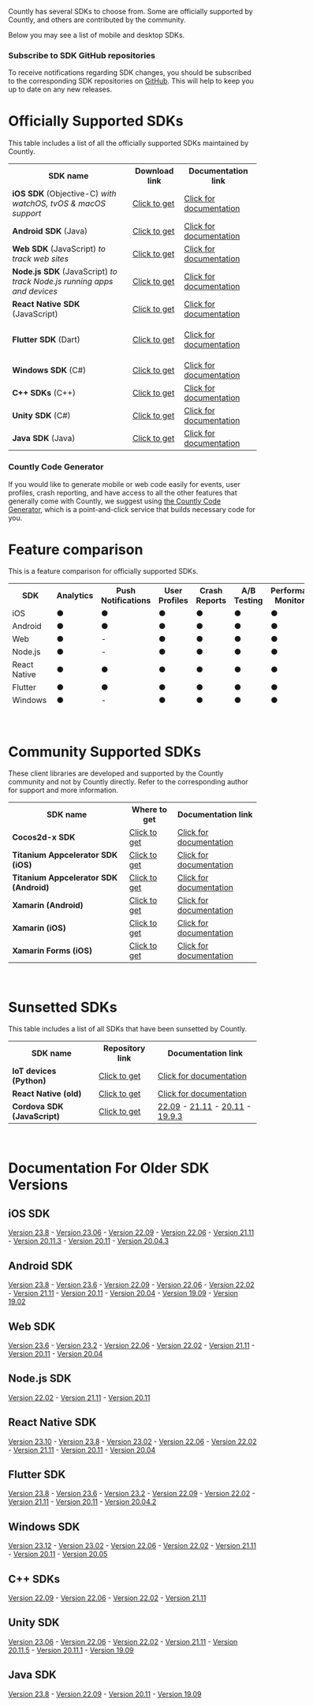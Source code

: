 <p>
  <span style="font-weight: 400;">Countly has several SDKs to choose from. Some are officially supported by Countly, and others are contributed by the community.</span>
</p>
<p>
  <span style="font-weight: 400;">Below you may see a list of mobile and desktop SDKs.</span>
</p>
<div class="callout callout--info">
  <h3 id="h_01H9QCP8G5XEZFKXAFSTECCDWD" class="callout__title">Subscribe to SDK GitHub repositories</h3>
  <p>
    To receive notifications regarding SDK changes, you should be subscribed
    to the corresponding SDK repositories on
    <a href="http://github.com/countly">GitHub</a>. This will help to keep you
    up to date on any new releases.
  </p>
</div>
<h1 id="h_01H9QCP8G5Y9PZJGERZ4XWYDY9">Officially Supported SDKs</h1>
<p>
  <span style="font-weight: 400;">This table includes a list of all the officially supported SDKs maintained by Countly.</span>
</p>
<table>
  <tbody>
    <tr>
      <th>SDK name</th>
      <th>Download link</th>
      <th>Documentation link</th>
    </tr>
    <tr>
      <td>
        <strong>iOS SDK</strong> (Objective-C)
        <em>with watchOS, tvOS &amp; macOS support</em>
      </td>
      <td>
        <a href="https://github.com/Countly/countly-sdk-ios">Click to get</a>
      </td>
      <td>
        <a href="https://support.count.ly/hc/en-us/articles/360037753511-iOS-watchOS-tvOS-macOS">Click for documentation</a>
      </td>
    </tr>
    <tr>
      <td>
        <strong>Android SDK</strong> (Java)
      </td>
      <td>
        <a href="https://github.com/Countly/countly-sdk-android">Click to get</a>
      </td>
      <td>
        <a href="https://support.count.ly/hc/en-us/articles/360037754031-Android-SDK" target="_blank" rel="noopener">Click for documentation</a>
      </td>
    </tr>
    <tr>
      <td>
        <strong>Web SDK</strong> (JavaScript) <em>to track web sites</em>
      </td>
      <td>
        <a href="https://github.com/Countly/countly-sdk-web">Click to get</a>
      </td>
      <td>
        <a href="https://support.count.ly/hc/en-us/articles/360037441932-Web-analytics-JavaScript-" target="_blank" rel="noopener">Click for documentation</a>
      </td>
    </tr>
    <tr>
      <td>
        <strong>Node.js SDK</strong> (JavaScript)
        <em>to track Node.js running apps and devices</em>
      </td>
      <td>
        <a href="https://github.com/Countly/countly-sdk-nodejs">Click to get</a>
      </td>
      <td>
        <a href="https://support.count.ly/hc/en-us/articles/360037442892-NodeJS" target="_blank" rel="noopener">Click for documentation</a>
      </td>
    </tr>
    <tr>
      <td>
        <strong>React Native SDK</strong> (JavaScript)
      </td>
      <td>
        <a href="https://github.com/Countly/countly-sdk-react-native-bridge">Click to get</a>
      </td>
      <td>
        <a href="https://support.count.ly/hc/en-us/articles/360037813231-React-Native-Bridge-" target="_blank" rel="noopener">Click for documentation</a>
      </td>
    </tr>
    <tr>
      <td>
        <strong>Flutter SDK</strong> (Dart)
      </td>
      <td>
        <a href="https://github.com/Countly/countly-sdk-flutter-bridge" target="_blank" rel="noopener">Click to get</a>
      </td>
      <td>
        <p>
          <a href="https://support.count.ly/hc/en-us/articles/360037944212-Flutter" target="_blank" rel="noopener">Click for documentation</a>
        </p>
      </td>
    </tr>
    <tr>
      <td>
        <strong>Windows SDK</strong> (C#)
      </td>
      <td>
        <a href="https://github.com/Countly/countly-sdk-windows">Click to get</a>
      </td>
      <td>
        <a href="https://support.count.ly/hc/en-us/articles/360037754691-Windows" target="_blank" rel="noopener">Click for documentation</a>
      </td>
    </tr>
    <tr>
      <td>
        <strong>C++ SDKs</strong> (C++)
      </td>
      <td>
        <a href="http://github.com/countly/countly-sdk-cpp">Click to get</a>
      </td>
      <td>
        <a href="http://github.com/countly/countly-sdk-cpp">Click for documentation</a>
      </td>
    </tr>
    <tr>
      <td>
        <strong>Unity SDK</strong> (C#)
      </td>
      <td>
        <a href="http://github.com/countly/countly-sdk-unity">Click to get</a>
      </td>
      <td>
        <a href="https://support.count.ly/hc/en-us/articles/360037813851-Unity">Click for documentation</a>
      </td>
    </tr>
    <tr>
      <td>
        <strong>Java SDK </strong>(Java)
      </td>
      <td>
        <a href="https://github.com/Countly/countly-sdk-java" target="_blank" rel="noopener">Click to get</a>
      </td>
      <td>
        <a href="https://support.count.ly/hc/en-us/articles/360037813891-Java" target="_blank" rel="noopener">Click for documentation</a>
      </td>
    </tr>
  </tbody>
</table>
<div class="callout callout--info">
  <h3 id="h_01H9QCP8G5N0RHTYQGCFC86B27" class="callout__title">Countly Code Generator</h3>
  <p>
    If you would like to generate mobile or web code easily for events, user
    profiles, crash reporting, and have access to all the other features that
    generally come with Countly, we suggest using
    <a href="http://code.count.ly">the Countly Code Generator</a>, which is a
    point-and-click service that builds necessary code for you.
  </p>
</div>
<h1 id="h_01H9QCP8G52MSJGQZCFGV0HMWM">Feature comparison</h1>
<p>This is a feature comparison for officially supported SDKs.</p>
<table style="height: 252px; width: 601px;">
  <tbody>
    <tr style="height: 44px;">
      <th style="width: 143.137px; height: 44px;">SDK</th>
      <th class="wysiwyg-text-align-center" style="width: 71.8px; height: 44px;">Analytics</th>
      <th class="wysiwyg-text-align-center" style="width: 99.975px; height: 44px;">Push Notifications</th>
      <th class="wysiwyg-text-align-center" style="width: 59.925px; height: 44px;">User Profiles</th>
      <th class="wysiwyg-text-align-center" style="width: 61.3px; height: 44px;">Crash Reports</th>
      <th class="wysiwyg-text-align-center" style="width: 58.075px; height: 44px;">A/B Testing</th>
      <th class="wysiwyg-text-align-center" style="width: 100.675px; height: 44px;">Performance Monitoring</th>
      <th class="wysiwyg-text-align-center" style="width: 74.2625px; height: 44px;">Feedback widgets</th>
    </tr>
    <tr style="height: 22px;">
      <td style="width: 135.137px; height: 22px;">iOS</td>
      <td class="wysiwyg-text-align-center" style="width: 63.8px; height: 22px;">
        <span class="wysiwyg-color-green110 wysiwyg-font-size-x-large">●</span>
      </td>
      <td class="wysiwyg-text-align-center" style="width: 91.975px; height: 22px;">
        <span class="wysiwyg-color-green110 wysiwyg-font-size-x-large">●</span>
      </td>
      <td class="wysiwyg-text-align-center" style="width: 51.925px; height: 22px;">
        <span class="wysiwyg-color-green110 wysiwyg-font-size-x-large">●</span>
      </td>
      <td class="wysiwyg-text-align-center" style="width: 53.3px; height: 22px;">
        <span class="wysiwyg-color-green110 wysiwyg-font-size-x-large">●</span>
      </td>
      <td class="wysiwyg-text-align-center" style="width: 50.075px; height: 22px;">
        <span class="wysiwyg-color-green110 wysiwyg-font-size-x-large">●</span>
      </td>
      <td class="wysiwyg-text-align-center" style="width: 92.675px; height: 22px;">
        <span class="wysiwyg-color-green110 wysiwyg-font-size-x-large">●</span>
      </td>
      <td class="wysiwyg-text-align-center" style="width: 66.2625px; height: 22px;">
        <span class="wysiwyg-color-green110 wysiwyg-font-size-x-large">●</span>
      </td>
    </tr>
    <tr style="height: 22px;">
      <td style="width: 135.137px; height: 22px;">Android</td>
      <td class="wysiwyg-text-align-center" style="width: 63.8px; height: 22px;">
        <span class="wysiwyg-color-green110 wysiwyg-font-size-x-large">●</span>
      </td>
      <td class="wysiwyg-text-align-center" style="width: 91.975px; height: 22px;">
        <span class="wysiwyg-color-green110 wysiwyg-font-size-x-large">●</span>
      </td>
      <td class="wysiwyg-text-align-center" style="width: 51.925px; height: 22px;">
        <span class="wysiwyg-color-green110 wysiwyg-font-size-x-large">●</span>
      </td>
      <td class="wysiwyg-text-align-center" style="width: 53.3px; height: 22px;">
        <span class="wysiwyg-color-green110 wysiwyg-font-size-x-large">●</span>
      </td>
      <td class="wysiwyg-text-align-center" style="width: 50.075px; height: 22px;">
        <span class="wysiwyg-color-green110 wysiwyg-font-size-x-large">●</span>
      </td>
      <td class="wysiwyg-text-align-center" style="width: 92.675px; height: 22px;">
        <span class="wysiwyg-color-green110 wysiwyg-font-size-x-large">●</span>
      </td>
      <td class="wysiwyg-text-align-center" style="width: 66.2625px; height: 22px;">
        <span class="wysiwyg-color-green110 wysiwyg-font-size-x-large">●</span>
      </td>
    </tr>
    <tr style="height: 22px;">
      <td style="width: 135.137px; height: 22px;">Web</td>
      <td class="wysiwyg-text-align-center" style="width: 63.8px; height: 22px;">
        <span class="wysiwyg-color-green110 wysiwyg-font-size-x-large">●</span>
      </td>
      <td class="wysiwyg-text-align-center" style="width: 91.975px; height: 22px;">-</td>
      <td class="wysiwyg-text-align-center" style="width: 51.925px; height: 22px;">
        <span class="wysiwyg-color-green110 wysiwyg-font-size-x-large">●</span>
      </td>
      <td class="wysiwyg-text-align-center" style="width: 53.3px; height: 22px;">
        <span class="wysiwyg-color-green110 wysiwyg-font-size-x-large">●</span>
      </td>
      <td class="wysiwyg-text-align-center" style="width: 50.075px; height: 22px;">
        <span class="wysiwyg-color-green110 wysiwyg-font-size-x-large">●</span>
      </td>
      <td class="wysiwyg-text-align-center" style="width: 92.675px; height: 22px;">
        <span class="wysiwyg-color-green110 wysiwyg-font-size-x-large">●</span>
      </td>
      <td class="wysiwyg-text-align-center" style="width: 66.2625px; height: 22px;">
        <span class="wysiwyg-color-green110 wysiwyg-font-size-x-large">●</span>
      </td>
    </tr>
    <tr style="height: 22px;">
      <td style="width: 135.137px; height: 22px;">Node.js</td>
      <td class="wysiwyg-text-align-center" style="width: 63.8px; height: 22px;">
        <span class="wysiwyg-color-green110 wysiwyg-font-size-x-large">●</span>
      </td>
      <td class="wysiwyg-text-align-center" style="width: 91.975px; height: 22px;">-</td>
      <td class="wysiwyg-text-align-center" style="width: 51.925px; height: 22px;">
        <span class="wysiwyg-color-green110 wysiwyg-font-size-x-large">●</span>
      </td>
      <td class="wysiwyg-text-align-center" style="width: 53.3px; height: 22px;">
        <span class="wysiwyg-color-green110 wysiwyg-font-size-x-large">●</span>
      </td>
      <td class="wysiwyg-text-align-center" style="width: 50.075px; height: 22px;">
        <span class="wysiwyg-color-green110 wysiwyg-font-size-x-large">●</span>
      </td>
      <td class="wysiwyg-text-align-center" style="width: 92.675px; height: 22px;">
        <span class="wysiwyg-color-green110 wysiwyg-font-size-x-large">●</span>
      </td>
      <td class="wysiwyg-text-align-center" style="width: 66.2625px; height: 22px;">-</td>
    </tr>
    <tr style="height: 22px;">
      <td style="width: 135.137px; height: 22px;">React Native</td>
      <td class="wysiwyg-text-align-center" style="width: 63.8px; height: 22px;">
        <span class="wysiwyg-color-green110 wysiwyg-font-size-x-large">●</span>
      </td>
      <td class="wysiwyg-text-align-center" style="width: 91.975px; height: 22px;">
        <span class="wysiwyg-color-green110 wysiwyg-font-size-x-large">●</span>
      </td>
      <td class="wysiwyg-text-align-center" style="width: 51.925px; height: 22px;">
        <span class="wysiwyg-color-green110 wysiwyg-font-size-x-large">●</span>
      </td>
      <td class="wysiwyg-text-align-center" style="width: 53.3px; height: 22px;">
        <span class="wysiwyg-color-green110 wysiwyg-font-size-x-large">●</span>
      </td>
      <td class="wysiwyg-text-align-center" style="width: 50.075px; height: 22px;">
        <span class="wysiwyg-color-green110 wysiwyg-font-size-x-large">●</span>
      </td>
      <td class="wysiwyg-text-align-center" style="width: 92.675px; height: 22px;">
        <span class="wysiwyg-color-green110 wysiwyg-font-size-x-large">●</span>
      </td>
      <td class="wysiwyg-text-align-center" style="width: 66.2625px; height: 22px;">
        <span class="wysiwyg-color-green110 wysiwyg-font-size-x-large">●</span>
      </td>
    </tr>
    <tr style="height: 22px;">
      <td style="width: 135.137px; height: 22px;">Flutter</td>
      <td class="wysiwyg-text-align-center" style="width: 63.8px; height: 22px;">
        <span class="wysiwyg-color-green110 wysiwyg-font-size-x-large">●</span>
      </td>
      <td class="wysiwyg-text-align-center" style="width: 91.975px; height: 22px;">
        <span class="wysiwyg-color-green110 wysiwyg-font-size-x-large">●</span>
      </td>
      <td class="wysiwyg-text-align-center" style="width: 51.925px; height: 22px;">
        <span class="wysiwyg-color-green110 wysiwyg-font-size-x-large">●</span>
      </td>
      <td class="wysiwyg-text-align-center" style="width: 53.3px; height: 22px;">
        <span class="wysiwyg-color-green110 wysiwyg-font-size-x-large">●</span>
      </td>
      <td class="wysiwyg-text-align-center" style="width: 50.075px; height: 22px;">
        <span class="wysiwyg-color-green110 wysiwyg-font-size-x-large">●</span>
      </td>
      <td class="wysiwyg-text-align-center" style="width: 92.675px; height: 22px;">
        <span class="wysiwyg-color-green110 wysiwyg-font-size-x-large">●</span>
      </td>
      <td class="wysiwyg-text-align-center" style="width: 66.2625px; height: 22px;">
        <span class="wysiwyg-color-green110 wysiwyg-font-size-x-large">●</span>
      </td>
    </tr>
    <tr style="height: 22px;">
      <td style="width: 135.137px; height: 22px;">Windows&nbsp;</td>
      <td class="wysiwyg-text-align-center" style="width: 63.8px; height: 22px;">
        <span class="wysiwyg-color-green110 wysiwyg-font-size-x-large">●</span>
      </td>
      <td class="wysiwyg-text-align-center" style="width: 91.975px; height: 22px;">-</td>
      <td class="wysiwyg-text-align-center" style="width: 51.925px; height: 22px;">
        <span class="wysiwyg-color-green110 wysiwyg-font-size-x-large">●</span>
      </td>
      <td class="wysiwyg-text-align-center" style="width: 53.3px; height: 22px;">
        <span class="wysiwyg-color-green110 wysiwyg-font-size-x-large">●</span>
      </td>
      <td class="wysiwyg-text-align-center" style="width: 50.075px; height: 22px;">
        <span class="wysiwyg-font-size-x-large wysiwyg-color-red110">●</span>
      </td>
      <td class="wysiwyg-text-align-center" style="width: 92.675px; height: 22px;">
        <span class="wysiwyg-font-size-x-large wysiwyg-color-red110">●</span>
      </td>
      <td class="wysiwyg-text-align-center" style="width: 66.2625px; height: 22px;">
        <span class="wysiwyg-font-size-x-large wysiwyg-color-red110">●</span>
      </td>
    </tr>
    <tr style="height: 22px;">
      <td style="width: 135.137px; height: 22px;">C++</td>
      <td class="wysiwyg-text-align-center" style="width: 63.8px; height: 22px;">
        <span class="wysiwyg-color-green110 wysiwyg-font-size-x-large">●</span>
      </td>
      <td class="wysiwyg-text-align-center" style="width: 91.975px; height: 22px;">-</td>
      <td class="wysiwyg-text-align-center" style="width: 51.925px; height: 22px;">
        <span class="wysiwyg-color-green110 wysiwyg-font-size-x-large">●</span>
      </td>
      <td class="wysiwyg-text-align-center" style="width: 53.3px; height: 22px;">
        <span class="wysiwyg-font-size-x-large wysiwyg-color-red110">●</span>
      </td>
      <td class="wysiwyg-text-align-center" style="width: 50.075px; height: 22px;">
        <span class="wysiwyg-color-green110 wysiwyg-font-size-x-large">●</span>
      </td>
      <td class="wysiwyg-text-align-center" style="width: 92.675px; height: 22px;">
        <span class="wysiwyg-font-size-x-large wysiwyg-color-red110">●</span>
      </td>
      <td class="wysiwyg-text-align-center" style="width: 66.2625px; height: 22px;">
        <span class="wysiwyg-font-size-x-large wysiwyg-color-red110">●</span>
      </td>
    </tr>
    <tr style="height: 10px;">
      <td style="width: 135.137px; height: 10px;">Unity</td>
      <td class="wysiwyg-text-align-center" style="width: 63.8px; height: 10px;">
        <span class="wysiwyg-color-green110 wysiwyg-font-size-x-large">●</span>
      </td>
      <td class="wysiwyg-text-align-center" style="width: 91.975px; height: 10px;">
        <span class="wysiwyg-color-green110 wysiwyg-font-size-x-large">●</span>
      </td>
      <td class="wysiwyg-text-align-center" style="width: 51.925px; height: 10px;">
        <span class="wysiwyg-color-green110 wysiwyg-font-size-x-large">●</span>
      </td>
      <td class="wysiwyg-text-align-center" style="width: 53.3px; height: 10px;">
        <span class="wysiwyg-color-green110 wysiwyg-font-size-x-large">●</span>
      </td>
      <td class="wysiwyg-text-align-center" style="width: 50.075px; height: 10px;">
        <span class="wysiwyg-color-green110 wysiwyg-font-size-x-large">●</span>
      </td>
      <td class="wysiwyg-text-align-center" style="width: 92.675px; height: 10px;">
        <span class="wysiwyg-font-size-x-large wysiwyg-color-red110">●</span>
      </td>
      <td class="wysiwyg-text-align-center" style="width: 66.2625px; height: 10px;">
        <span class="wysiwyg-font-size-x-large wysiwyg-color-red110">●</span>
      </td>
    </tr>
    <tr>
      <td style="width: 135.137px;">Java</td>
      <td class="wysiwyg-text-align-center" style="width: 63.8px;">
        <span class="wysiwyg-color-green110 wysiwyg-font-size-x-large">●</span>
      </td>
      <td class="wysiwyg-text-align-center" style="width: 91.975px; height: 22px;">-</td>
      <td class="wysiwyg-text-align-center" style="width: 51.925px;">
        <span class="wysiwyg-color-green110 wysiwyg-font-size-x-large">●</span>
      </td>
      <td class="wysiwyg-text-align-center" style="width: 53.3px;">
        <span class="wysiwyg-color-green110 wysiwyg-font-size-x-large">●</span>
      </td>
      <td class="wysiwyg-text-align-center" style="width: 50.075px;">
        <span class="wysiwyg-color-green110 wysiwyg-font-size-x-large">●</span>
      </td>
      <td class="wysiwyg-text-align-center" style="width: 92.675px;">
        <span class="wysiwyg-font-size-x-large wysiwyg-color-red110">●</span>
      </td>
      <td class="wysiwyg-text-align-center" style="width: 66.2625px;">
        <span class="wysiwyg-color-green110 wysiwyg-font-size-x-large">●</span>
      </td>
    </tr>
  </tbody>
</table>
<p>&nbsp;</p>
<!--Added for better spacing-->
<h1 id="h_01H9QCP8G6Z1ACAFCM1FVHC033">Community Supported SDKs</h1>
<p>
  <span>These client libraries are developed and supported by the Countly community and not by Countly directly. Refer to the corresponding author for support and more information.</span>
</p>
<table>
  <tbody>
    <tr>
      <th style="width: 302.641px;">SDK name</th>
      <th style="width: 102.359px;">Where to get</th>
      <th style="width: 175.109px;">Documentation link</th>
    </tr>
    <tr>
      <td style="width: 294.641px;">
        <strong>Cocos2d-x SDK</strong>
      </td>
      <td style="width: 94.3594px;">
        <a href="https://github.com/shadow0162/countly-sdk-cocos2d-x" target="_blank" rel="noopener">Click to get</a>
      </td>
      <td style="width: 167.109px;">
        <a href="https://support.count.ly/hc/en-us/articles/360038883751-Cocos2d-x" target="_blank" rel="noopener">Click for documentation</a>
      </td>
    </tr>
    <tr>
      <td style="width: 294.641px;">
        <strong>Titanium Appcelerator SDK (iOS)</strong>
      </td>
      <td style="width: 94.3594px;">
        <a href="https://github.com/dieskim/countly-sdk-appcelerator-titanium-ios" target="_blank" rel="noopener">Click to get</a>
      </td>
      <td style="width: 167.109px;">
        <a href="https://github.com/dieskim/countly-sdk-appcelerator-titanium-ios#readme" target="_blank" rel="noopener">Click for documentation</a>
      </td>
    </tr>
    <tr>
      <td style="width: 294.641px;">
        <strong>Titanium Appcelerator SDK (Android)</strong>
      </td>
      <td style="width: 94.3594px;">
        <a href="https://github.com/dieskim/countly-sdk-appcelerator-titanium-android" target="_blank" rel="noopener">Click to get</a>
      </td>
      <td style="width: 167.109px;">
        <a href="https://github.com/dieskim/countly-sdk-appcelerator-titanium-android#readme" target="_blank" rel="noopener">Click for documentation</a>
      </td>
    </tr>
    <tr>
      <td style="width: 294.641px;">
        <strong>Xamarin (Android)</strong>
      </td>
      <td style="width: 94.3594px;">
        <a href="https://www.nuget.org/packages?q=countly" target="_blank" rel="noopener">Click to get</a>
      </td>
      <td style="width: 167.109px;">
        <a href="https://support.count.ly/hc/en-us/articles/360037813691-Xamarin-Android-" target="_blank" rel="noopener">Click for documentation</a>
      </td>
    </tr>
    <tr>
      <td style="width: 294.641px;">
        <strong>Xamarin (iOS)</strong>
      </td>
      <td style="width: 94.3594px;">
        <a href="https://www.nuget.org/packages?q=countly" target="_blank" rel="noopener">Click to get</a>
      </td>
      <td style="width: 167.109px;">
        <a href="https://support.count.ly/hc/en-us/articles/360037443392-Xamarin-iOS" target="_blank" rel="noopener">Click for documentation</a>
      </td>
    </tr>
    <tr>
      <td style="width: 294.641px;">
        <strong>Xamarin Forms (iOS)</strong>
      </td>
      <td style="width: 94.3594px;">
        <a href="https://www.nuget.org/packages?q=countly" target="_blank" rel="noopener">Click to get</a>
      </td>
      <td style="width: 167.109px;">
        <a href="https://support.count.ly/hc/en-us/articles/360037813331-Xamarin-Forms-iOS-" target="_blank" rel="noopener">Click for documentation</a>
      </td>
    </tr>
  </tbody>
</table>
<p>&nbsp;</p>
<!--Added for better spacing-->
<h1 id="h_01H9QCP8G7TB440TY569TKZRMG">Sunsetted SDKs</h1>
<p>
  <span style="font-weight: 400;">This table includes a list of all SDKs that have been sunsetted by Countly.</span>
</p>
<table>
  <tbody>
    <tr>
      <th>SDK name</th>
      <th>Repository link</th>
      <th>Documentation link</th>
    </tr>
    <tr>
      <td>
        <strong>IoT devices (Python)</strong>
      </td>
      <td>
        <a href="https://github.com/Countly/countly-sdk-iot-python" target="_blank" rel="noopener">Click to get</a>
      </td>
      <td>
        <a href="https://support.count.ly/hc/en-us/articles/360037442772-IoT-devices-Python-" target="_blank" rel="noopener">Click for documentation</a>
      </td>
    </tr>
    <tr>
      <td>
        <strong>React Native (old)</strong>
      </td>
      <td>
        <a href="https://github.com/Countly/countly-sdk-react-native" target="_blank" rel="noopener">Click to get</a>
      </td>
      <td>
        <a href="https://support.count.ly/hc/en-us/articles/360037443012-React-Native-unmaintained-" target="_blank" rel="noopener">Click for documentation</a>
      </td>
    </tr>
    <tr>
      <td>
        <strong>Cordova SDK (JavaScript)</strong>
      </td>
      <td>
        <a href="https://github.com/Countly/countly-sdk-cordova" target="_blank" rel="noopener">Click to get</a>
      </td>
      <td>
        <a href="https://support.count.ly/hc/en-us/articles/360037813011-Cordova" target="_blank" rel="noopener">22.09</a>
        -
        <a href="https://support.count.ly/hc/en-us/articles/15669961053721" target="_blank" rel="noopener">21.11</a>
        -
        <a href="https://support.count.ly/hc/en-us/articles/7019114935961" target="_blank" rel="noopener">20.11</a>
        -
        <a href="https://support.count.ly/hc/en-us/articles/900004883663" target="_blank" rel="noopener">19.9.3</a>
      </td>
    </tr>
  </tbody>
</table>
<p>&nbsp;</p>
<!--Added for better spacing-->
<h1 id="h_01H9QCP8G72897X5YK7YMZAZ8K">Documentation For Older SDK Versions</h1>
<h2 id="h_01H9QCP8G7Y97Y1T51TGGNDMNP">iOS SDK</h2>
<p>
  <a href="/hc/en-us/articles/26447578557465" target="_blank" rel="noopener">Version 23.8</a>
  -
  <a href="/hc/en-us/articles/23224275572121" target="_blank" rel="noopener">Version 23.06</a>
  -
  <a href="https://support.count.ly/hc/en-us/articles/15917842316313" target="_blank" rel="noopener">Version 22.09</a>
  -
  <a href="https://support.count.ly/hc/en-us/articles/13896615805337" target="_blank" rel="noopener">Version 22.06</a>
  -
  <a href="https://support.count.ly/hc/en-us/articles/10017895289625" target="_blank" rel="noopener">Version 21.11</a>
  -
  <a href="https://support.count.ly/hc/en-us/articles/4410229126809" target="_blank" rel="noopener">Version 20.11.3</a>
  -
  <a href="https://support.count.ly/hc/en-us/articles/900004099706" target="_blank" rel="noopener">Version 20.11</a>
  -
  <a href="https://support.count.ly/hc/en-us/articles/900004398263" target="_blank" rel="noopener">Version 20.04.3</a>
</p>
<h2 id="h_01H9QCP8G73H5RWXFK9P9W6F7Q">Android SDK</h2>
<p>
  <a href="https://support.count.ly/hc/en-us/articles/26446610705049" target="_self" rel="undefined">Version 23.8</a>
  -
  <a href="/hc/en-us/articles/23228065459353" target="_self" rel="undefined">Version 23.6</a>
  -
  <a href="/hc/en-us/articles/20128936020633" target="_self" rel="undefined">Version 22.09</a>
  -
  <a href="https://support.count.ly/hc/en-us/articles/15806696414745" target="_self" rel="undefined">Version 22.06</a>
  -
  <a href="https://support.count.ly/hc/en-us/articles/11104014467737" target="_blank" rel="noopener">Version 22.02</a>
  -
  <a href="https://support.count.ly/hc/en-us/articles/11104063417241" target="_blank" rel="noopener">Version 21.11</a>
  -
  <a href="https://support.count.ly/hc/en-us/articles/4409196247065" target="_blank" rel="noopener">Version 20.11</a>
  -
  <a href="https://support.count.ly/hc/en-us/articles/900004313263" target="_blank" rel="noopener">Version 20.04</a>
  -
  <a href="https://support.count.ly/hc/en-us/articles/360038978452" target="_blank" rel="noopener">Version 19.09</a>
  -
  <a href="https://support.count.ly/hc/en-us/articles/360038842151-Android-SDK-19-02-" target="_blank" rel="noopener">Version 19.02</a>
</p>
<h2 id="h_01H9QCP8G7V4S0SS317HRT5XN8">Web SDK</h2>
<p>
  <a href="https://support.count.ly/hc/en-us/articles/26125729715737" target="_blank" rel="noopener">Version 23.6</a>
  -
  <a href="https://support.count.ly/hc/en-us/articles/21184260797721" target="_blank" rel="noopener">Version 23.2</a>
  -
  <a href="https://support.count.ly/hc/en-us/articles/16640702657817" target="_blank" rel="noopener">Version 22.06</a>
  -
  <a href="https://support.count.ly/hc/en-us/articles/8911877681945" target="_blank" rel="noopener">Version 22.02</a>
  -
  <a href="https://support.count.ly/hc/en-us/articles/6195638333593" target="_blank" rel="noopener">Version 21.11</a>
  -
  <a href="https://support.count.ly/hc/en-us/articles/4408793793689" target="_blank" rel="noopener">Version 20.11</a>
  -
  <a href="https://support.count.ly/hc/en-us/articles/900003463646" target="_blank" rel="noopener">Version 20.04</a>
</p>
<h2 id="h_01H9QCP8G7S1YR45QYHX6DQJ4D">Node.js SDK</h2>
<p>
  <a href="https://support.count.ly/hc/en-us/articles/13579891019929" target="_blank" rel="noopener">Version 22.02</a>
  -
  <a href="https://support.count.ly/hc/en-us/articles/6577856570137" target="_blank" rel="noopener">Version 21.11</a>
  -
  <a href="https://support.count.ly/hc/en-us/articles/4410672825881" target="_blank" rel="noopener">Version 20.11</a>
</p>
<h2 id="h_01H9QCP8G7F8Y2PP937KS4DQE2">React Native SDK</h2>
<p>
  <a href="https://support.count.ly/hc/en-us/articles/26451081655065" target="_blank" rel="noopener">Version 23.10</a>
  -
  <a href="https://support.count.ly/hc/en-us/articles/25329719573017" target="_blank" rel="noopener">Version 23.8</a>
  -
  <a href="https://support.count.ly/hc/en-us/articles/23707508848025" target="_blank" rel="noopener">Version 23.02</a>
  -
  <a href="https://support.count.ly/hc/en-us/articles/17931615262745" target="_blank" rel="noopener">Version 22.06</a>
  -
  <a href="https://support.count.ly/hc/en-us/articles/11734029520665" target="_blank" rel="noopener">Version 22.02</a>
  -
  <a href="https://support.count.ly/hc/en-us/articles/6116239554841" target="_blank" rel="noopener">Version 21.11</a>
  -
  <a href="https://support.count.ly/hc/en-us/articles/6505713479577" target="_blank" rel="noopener">Version 20.11</a>
  -
  <a href="https://support.count.ly/hc/en-us/articles/900003765726" target="_blank" rel="noopener">Version 20.04</a>
</p>
<h2 id="h_01H9QCP8G768WD943FT6WS38TH">Flutter SDK</h2>
<p>
  <a href="https://support.count.ly/hc/en-us/articles/26449309263769" target="_blank" rel="noopener">Version 23.8</a>
  -
  <a href="https://support.count.ly/hc/en-us/articles/22712581413273" target="_blank" rel="noopener">Version 23.6</a>
  -
  <a href="/hc/en-us/articles/20143743115801" target="_blank" rel="noopener">Version 23.2</a>
  -
  <a href="https://support.count.ly/hc/en-us/articles/15911643081369" target="_blank" rel="noopener">Version 22.09</a>
  -
  <a href="https://support.count.ly/hc/en-us/articles/15911440344601" target="_blank" rel="noopener">Version 22.02</a>
  -
  <a href="https://support.count.ly/hc/en-us/articles/9667091699097" target="_blank" rel="noopener">Version 21.11</a>
  -
  <a href="https://support.count.ly/hc/en-us/articles/4409295642137" target="_blank" rel="noopener">Version 20.11</a>
  -
  <a href="https://support.count.ly/hc/en-us/articles/900005264923" target="_blank" rel="noopener">Version 20.04.2</a>
</p>
<h2 id="h_01H9QCP8G8HMBBT2NPHFJPJ3KX">Windows SDK</h2>
<p>
  <a href="https://support.count.ly/hc/en-us/articles/27983325097241" target="_blank" rel="noopener">Version 23.12</a>
  -
  <a href="https://support.count.ly/hc/en-us/articles/26360970027033" target="_blank" rel="noopener">Version 23.02</a>
  -
  <a href="https://support.count.ly/hc/en-us/articles/19142855719705" target="_blank" rel="noopener">Version 22.06</a>
  -
  <a href="https://support.count.ly/hc/en-us/articles/13579863428377" target="_blank" rel="noopener">Version 22.02</a>
  -
  <a href="https://support.count.ly/hc/en-us/articles/11428429151513" target="_blank" rel="noopener">Version 21.11</a>
  -
  <a href="https://support.count.ly/hc/en-us/articles/4413138651161" target="_blank" rel="noopener">Version 20.11</a>
  -
  <a href="https://support.count.ly/hc/en-us/articles/4403584269593" target="_blank" rel="noopener">Version 20.05</a>
</p>
<h2 id="h_01H9QCP8G88SRA8VHG55Z077GD">C++ SDKs</h2>
<p>
  <a href="https://support.count.ly/hc/en-us/articles/18695404412185" target="_blank" rel="noopener">Version 22.09</a>
  -
  <a href="https://support.count.ly/hc/en-us/articles/16413408161817" target="_blank" rel="noopener">Version 22.06</a>
  -
  <a href="https://support.count.ly/hc/en-us/articles/10317667908889" target="_blank" rel="noopener">Version 22.02</a>
  -
  <a href="https://support.count.ly/hc/en-us/articles/9665186961945" target="_blank" rel="noopener">Version 21.11</a>
</p>
<h2 id="h_01H9QCP8G8GY2M2KEKK3CSKY3F">Unity SDK</h2>
<p>
  <a href="https://support.count.ly/hc/en-us/articles/26399466138905" target="_blank" rel="noopener">Version 23.06</a>
  -
  <a href="https://support.count.ly/hc/en-us/articles/23969854903961" target="_blank" rel="noopener">Version 22.06</a>
  -
  <a href="https://support.count.ly/hc/en-us/articles/13578391556121" target="_blank" rel="noopener">Version 22.02</a>
  -
  <a href="https://support.count.ly/hc/en-us/articles/7518482784409" target="_blank" rel="noopener">Version 21.11</a>
  -
  <a href="https://support.count.ly/hc/en-us/articles/4410908291737" target="_blank" rel="noopener">Version 20.11.5</a>
  -
  <a href="https://support.count.ly/hc/en-us/articles/900007764903" target="_blank" rel="noopener">Version 20.11.1</a>
  -
  <a href="https://support.count.ly/hc/en-us/articles/900002413783" target="_blank" rel="noopener">Version 19.09</a>
</p>
<h2 id="h_01H9QCP8G8QD0W9EMHT11F2N8P">Java SDK</h2>
<p>
  <a href="/hc/en-us/articles/25060385136921" target="_blank" rel="noopener">Version 23.8</a>
  -
  <a href="https://support.count.ly/hc/en-us/articles/23736736982425/" target="_blank" rel="noopener">Version 22.09</a>
  -
  <a href="https://support.count.ly/hc/en-us/articles/16286959845145" target="_blank" rel="noopener">Version 20.11</a>
  -
  <a href="https://support.count.ly/hc/en-us/articles/4404187501465" target="_blank" rel="noopener">Version 19.09</a>
</p>
